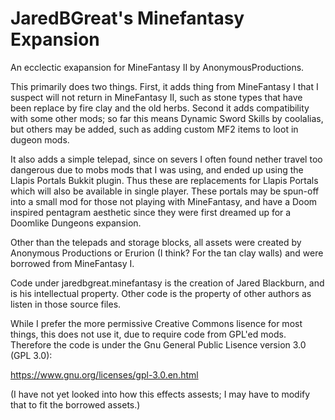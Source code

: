 # JaredBGreat's Minefantasy Expansion

An ecclectic exapansion for MineFantasy II by AnonymousProductions.

This primarily does two things.  First, it adds thing from MineFantasy I that I suspect will not return in
MineFantasy II, such as stone types that have been replace by fire clay and the old herbs. Second it adds 
compatibility with some other mods; so far this means Dynamic Sword Skills by coolalias, but others may be
added, such as adding custom MF2 items to loot in dugeon mods.

It also adds a simple telepad, since on severs I often found nether travel too dangerous due to mobs mods that
I was using, and ended up using the Llapis Portals Bukkit plugin.  Thus these are replacements for Llapis Portals 
which will also be available in single player.  These portals may be spun-off into a small mod for those not 
playing with MineFantasy, and have a Doom inspired pentagram aesthetic since they were first dreamed up for a 
Doomlike Dungeons expansion.

Other than the telepads and storage blocks, all assets were created by Anonymous Productions or Erurion (I think? For the tan clay 
walls) and were borrowed from MineFantasy I.

Code under jaredbgreat.minefantasy is the creation of Jared Blackburn, and is his intellectual property.  Other 
code is the property of other authors as listen in those source files.

While I prefer the more permissive Creative Commons lisence for most things, this does not use it, due to require 
code from GPL'ed mods.  Therefore the code is under the Gnu General Public Lisence version 3.0 (GPL 3.0):

https://www.gnu.org/licenses/gpl-3.0.en.html

(I have not yet looked into how this effects assests; I may have to modify that to fit the borrowed assets.)



